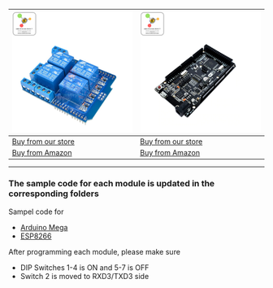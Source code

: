 
|[![](https://github.com/Erratums/Arduino/blob/master/images/arduino_relay_shield.png)](https://erratums.com/ocart2/index.php?route=product/product&product_id=85)|[![](https://github.com/Erratums/ESP8266/blob/master/images/arduino_mega_wifi.png)](https://erratums.com/ocart2/index.php?route=product/product&product_id=94)|
|-|-|
|[Buy from our store](https://erratums.com/ocart2/index.php?route=product/product&product_id=85)|[Buy from our store](https://erratums.com/ocart2/index.php?route=product/product&product_id=94)|
|[Buy from Amazon](https://www.amazon.in/dp/B07SGHY4LH?m=A3HAGIAPX2OISQ)|[Buy from Amazon](https://www.amazon.in/dp/B07VH7NS7H?m=A3HAGIAPX2OISQ)|

---    
### The sample code for each module is updated in the corresponding folders       

Sampel code for
- [Arduino Mega](https://github.com/Erratums/Clients/blob/Arduino/Arduino%20Mega%20WiFi/Relay%20Sample/Mega/Mega.ino)
- [ESP8266](https://github.com/Erratums/Clients/blob/Arduino/Arduino%20Mega%20WiFi/Relay%20Sample/ESP8266/ESP8266.ino)

After programming each module, please make sure 
- DIP Switches 1-4 is ON and 5-7 is OFF
- Switch 2 is moved to RXD3/TXD3 side 
